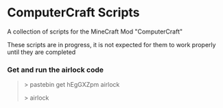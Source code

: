 # ComputerCraft Scripts

A collection of scripts for the MineCraft Mod "ComputerCraft"

These scripts are in progress, it is not expected for them to work properly until they are completed

### Get and run the airlock code

> \> pastebin get hEgGXZpm airlock
>
> \> airlock
